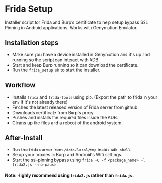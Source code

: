 # Frida Setup

Installer script for Frida and Burp's certificate to help setup bypass SSL Pinning in Android applications. 
Works with Genymotion Emulator.

## Installation steps

* Make sure you have a device installed in Genymotion and it's up and running so the script can interact with ADB.
* Start and keep Burp running so it can download the certificate.
* Run the `frida_setup.sh` to start the installer.

## Workflow

* Installs `frida` and `frida-tools` using pip. (Export the path to frida in your env if it's not already there)
* Fetches the latest released version of Frida server from github.
* Downloads certificate from Burp's proxy.
* Pushes and installs the required files inside the ADB.
* Cleans up the files and a reboot of the android system.

## After-Install

* Run the frida server from `/data/local/tmp` inside `adb shell`.
* Setup your proxies in Burp and Android's Wifi settings.
* Start the ssl-pinning bypass using `frida -U -f <package_name> -l frida2.js --no-pause`

#### Note: Highly recommend using `frida2.js` rather than `frida.js`.
